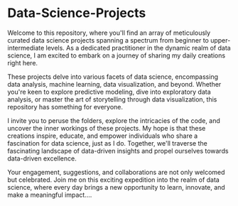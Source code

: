 # Data-Science-Projects

Welcome to this repository, where you'll find an array of meticulously curated data science projects spanning a spectrum from beginner to upper-intermediate levels. As a dedicated practitioner in the dynamic realm of data science, I am excited to embark on a journey of sharing my daily creations right here.

These projects delve into various facets of data science, encompassing data analysis, machine learning, data visualization, and beyond. Whether you're keen to explore predictive modeling, dive into exploratory data analysis, or master the art of storytelling through data visualization, this repository has something for everyone.

I invite you to peruse the folders, explore the intricacies of the code, and uncover the inner workings of these projects. My hope is that these creations inspire, educate, and empower individuals who share a fascination for data science, just as I do. Together, we'll traverse the fascinating landscape of data-driven insights and propel ourselves towards data-driven excellence.

Your engagement, suggestions, and collaborations are not only welcomed but celebrated. Join me on this exciting expedition into the realm of data science, where every day brings a new opportunity to learn, innovate, and make a meaningful impact....




























































